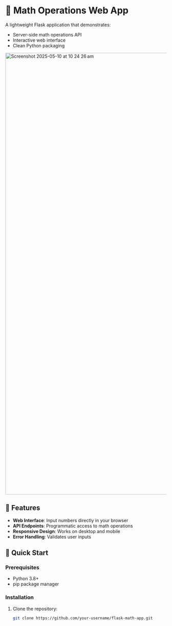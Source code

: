 # 🧮 Math Operations Web App

A lightweight Flask application that demonstrates:
- Server-side math operations API
- Interactive web interface
- Clean Python packaging


<img width="1375" alt="Screenshot 2025-05-10 at 10 24 26 am" src="https://github.com/user-attachments/assets/c464c2e5-dbd1-468e-9af4-71c01506ce03" />
 

## 🌟 Features
- **Web Interface**: Input numbers directly in your browser
- **API Endpoints**: Programmatic access to math operations
- **Responsive Design**: Works on desktop and mobile
- **Error Handling**: Validates user inputs

## 🚀 Quick Start

### Prerequisites
- Python 3.8+
- pip package manager

### Installation
1. Clone the repository:
   ```bash
   git clone https://github.com/your-username/flask-math-app.git
